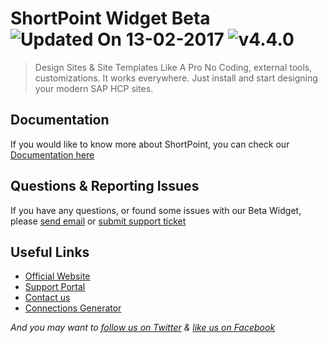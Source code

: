 # ShortPoint Widget Beta ![Updated On 13-02-2017](https://img.shields.io/badge/Updated%20On-13--02--2017-brightgreen.svg) ![v4.4.0](https://img.shields.io/badge/version-4.4.0-brightgreen.svg)

> Design Sites & Site Templates Like A Pro
No Coding, external tools, customizations. It works everywhere. Just install and start designing your modern SAP HCP sites.

## Documentation

If you would like to know more about ShortPoint, you can check our [Documentation here](http://support.shortpoint.com/support/solutions/articles/1000231482)

## Questions & Reporting Issues

If you have any questions, or found some issues with our Beta Widget, please [send email](mailto:support@shortpoint.com) or [submit support ticket](http://support.shortpoint.com/support/tickets/new)


## Useful Links

* [Official Website](http://www.shortpoint.com/sap)
* [Support Portal](http://support.shortpoint.com/support/solutions/1000130588)
* [Contact us](mailto:support@shortpoint.com)
* [Connections Generator](http://shortpoint.github.io/shortpoint-widget-beta/connections-generator/)

*And you may want to [follow us on Twitter](http://twitter.com/shortpoint_tw)
 & [like us on Facebook](https://www.facebook.com/Shortpoint/)*

